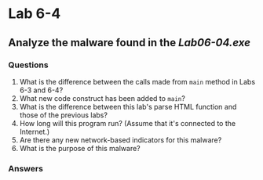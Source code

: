 # Lab 6-4

## Analyze the malware found in the *Lab06-04.exe*

### Questions

1. What is the difference between the calls made from `main` method in Labs 6-3 and 6-4?
2. What new code construct has been added to `main`?
3. What is the difference between this lab's parse HTML function and those of the previous labs?
4. How long will this program run? (Assume that it's connected to the Internet.)
5. Are there any new network-based indicators for this malware?
6. What is the purpose of this malware?

### Answers
